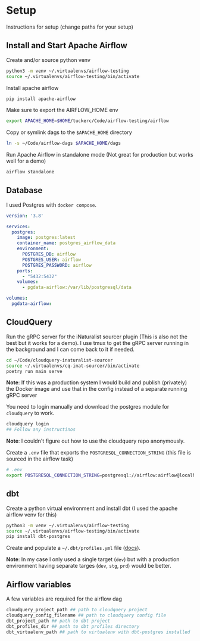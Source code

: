 # Setup

Instructions for setup (change paths for your setup)

## Install and Start Apache Airflow

Create and/or source python venv

```bash
python3 -m venv ~/.virtualenvs/airflow-testing
source ~/.virtualenvs/airflow-testing/bin/activate
```

Install apache airflow

```bash
pip install apache-airflow
```

Make sure to export the AIRFLOW_HOME env

```bash
export APACHE_HOME=$HOME/tuckerc/Code/airflow-testing/airflow
```

Copy or symlink dags to the `$APACHE_HOME` directory

```bash
ln -s ~/Code/airflow-dags $APACHE_HOME/dags
```

Run Apache Airflow in standalone mode (Not great for production but works well
for a demo)

```bash
airflow standalone
```

## Database

I used Postgres with `docker compose`.

```yaml
version: '3.8'

services:
  postgres:
    image: postgres:latest
    container_name: postgres_airflow_data
    environment:
      POSTGRES_DB: airflow
      POSTGRES_USER: airflow
      POSTGRES_PASSWORD: airflow
    ports:
      - "5432:5432"
    volumes:
      - pgdata-airflow:/var/lib/postgresql/data

volumes:
  pgdata-airflow:

```

## CloudQuery

Run the gRPC server for the iNaturalist sourcer plugin (This is also not the
best but it works for a demo). I use tmux to get the gRPC server running in the
background and I can come back to it if needed.

```bash
cd ~/Code/cloudquery-inaturalist-sourcer
source ~/.virtualenvs/cq-inat-sourcer/bin/activate
poetry run main serve
```

**Note**: If this was a production system I would build and publish (privately)
the Docker image and use that in the config instead of a separate running gRPC
server


You need to login manually and download the postgres module for `cloudquery` to work.

```bash
cloudquery login
## Follow any instructinos
```

**Note**: I couldn't figure out how to use the cloudquery repo anonymously.

Create a `.env` file that exports the `POSTGRESQL_CONNECTION_STRING` (this file
is sourced in the airflow task)

```bash
# .env
export POSTGRESQL_CONNECTION_STRING=postgresql://airflow:airflow@localhost:5432/airflow?sslmode=disable
```

## dbt

Create a python virtual environment and install dbt (I used the apache airflow venv for this)

```bash
python3 -m venv ~/.virtualenvs/airflow-testing
source ~/.virtualenvs/airflow-testing/bin/activate
pip install dbt-postgres
```

Create and populate a `~/.dbt/profiles.yml` file
([docs](https://docs.getdbt.com/docs/core/connect-data-platform/profiles.yml)). 

**Note**: In my case I only used a single target (`dev`) but with a production
environment having separate targes (`dev`, `stg`, `prd`) would be better.

## Airflow variables

A few variables are required for the airflow dag

```python
cloudquery_project_path ## path to cloudquery project
cloudquery_config_filename ## path to cloudquery config file
dbt_project_path ## path to dbt project
dbt_profiles_dir ## path to dbt profiles directory
dbt_virtualenv_path ## path to virtualenv with dbt-postgres installed
```
